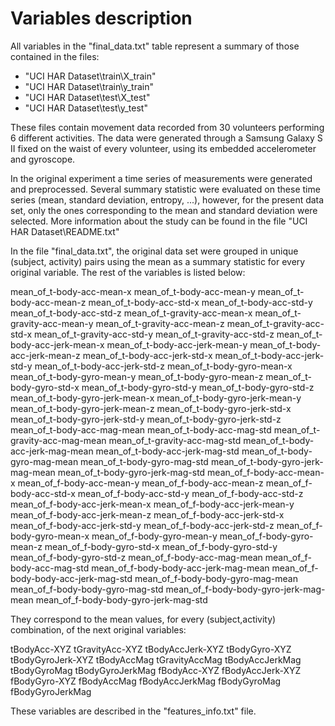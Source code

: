 Variables description
=================

All variables in the "final_data.txt" table represent a summary of those contained in the files:

* "UCI HAR Dataset\\train\\X_train"
* "UCI HAR Dataset\\train\\y_train" 
* "UCI HAR Dataset\\test\\X_test"
* "UCI HAR Dataset\\test\\y_test"

These files contain movement data recorded from 30 volunteers performing 6 different activities. The data were generated through a Samsung Galaxy S II fixed on the waist of every volunteer, using its embedded accelerometer and gyroscope. 

In the original experiment a time series of measurements were generated and preprocessed. Several summary statistic were evaluated on these time series (mean, standard deviation, entropy, ...), however, for the present data set, only the ones corresponding to the mean and standard deviation were selected. More information about the study can be found in the file "UCI HAR Dataset\\README.txt" 

In the file "final_data.txt", the original data set were grouped in unique (subject, activity) pairs using the mean as a summary statistic for every original variable. The rest of the variables is listed below:

mean_of_t-body-acc-mean-x
mean_of_t-body-acc-mean-y
mean_of_t-body-acc-mean-z
mean_of_t-body-acc-std-x
mean_of_t-body-acc-std-y
mean_of_t-body-acc-std-z
mean_of_t-gravity-acc-mean-x
mean_of_t-gravity-acc-mean-y
mean_of_t-gravity-acc-mean-z
mean_of_t-gravity-acc-std-x
mean_of_t-gravity-acc-std-y
mean_of_t-gravity-acc-std-z
mean_of_t-body-acc-jerk-mean-x
mean_of_t-body-acc-jerk-mean-y
mean_of_t-body-acc-jerk-mean-z
mean_of_t-body-acc-jerk-std-x
mean_of_t-body-acc-jerk-std-y
mean_of_t-body-acc-jerk-std-z
mean_of_t-body-gyro-mean-x
mean_of_t-body-gyro-mean-y
mean_of_t-body-gyro-mean-z
mean_of_t-body-gyro-std-x
mean_of_t-body-gyro-std-y
mean_of_t-body-gyro-std-z
mean_of_t-body-gyro-jerk-mean-x
mean_of_t-body-gyro-jerk-mean-y
mean_of_t-body-gyro-jerk-mean-z
mean_of_t-body-gyro-jerk-std-x
mean_of_t-body-gyro-jerk-std-y
mean_of_t-body-gyro-jerk-std-z
mean_of_t-body-acc-mag-mean
mean_of_t-body-acc-mag-std
mean_of_t-gravity-acc-mag-mean
mean_of_t-gravity-acc-mag-std
mean_of_t-body-acc-jerk-mag-mean
mean_of_t-body-acc-jerk-mag-std
mean_of_t-body-gyro-mag-mean
mean_of_t-body-gyro-mag-std
mean_of_t-body-gyro-jerk-mag-mean
mean_of_t-body-gyro-jerk-mag-std
mean_of_f-body-acc-mean-x
mean_of_f-body-acc-mean-y
mean_of_f-body-acc-mean-z
mean_of_f-body-acc-std-x
mean_of_f-body-acc-std-y
mean_of_f-body-acc-std-z
mean_of_f-body-acc-jerk-mean-x
mean_of_f-body-acc-jerk-mean-y
mean_of_f-body-acc-jerk-mean-z
mean_of_f-body-acc-jerk-std-x
mean_of_f-body-acc-jerk-std-y
mean_of_f-body-acc-jerk-std-z
mean_of_f-body-gyro-mean-x
mean_of_f-body-gyro-mean-y
mean_of_f-body-gyro-mean-z
mean_of_f-body-gyro-std-x
mean_of_f-body-gyro-std-y
mean_of_f-body-gyro-std-z
mean_of_f-body-acc-mag-mean
mean_of_f-body-acc-mag-std
mean_of_f-body-body-acc-jerk-mag-mean
mean_of_f-body-body-acc-jerk-mag-std
mean_of_f-body-body-gyro-mag-mean
mean_of_f-body-body-gyro-mag-std
mean_of_f-body-body-gyro-jerk-mag-mean
mean_of_f-body-body-gyro-jerk-mag-std

They correspond to the mean values, for every (subject,activity) combination, of the next original variables:

tBodyAcc-XYZ
tGravityAcc-XYZ
tBodyAccJerk-XYZ
tBodyGyro-XYZ
tBodyGyroJerk-XYZ
tBodyAccMag
tGravityAccMag
tBodyAccJerkMag
tBodyGyroMag
tBodyGyroJerkMag
fBodyAcc-XYZ
fBodyAccJerk-XYZ
fBodyGyro-XYZ
fBodyAccMag
fBodyAccJerkMag
fBodyGyroMag
fBodyGyroJerkMag

These variables are described in the "features_info.txt" file.




